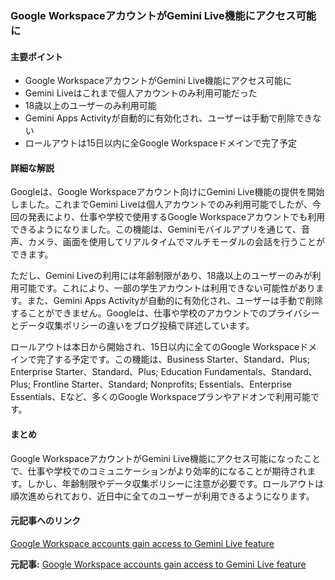 ### Google WorkspaceアカウントがGemini Live機能にアクセス可能に

#### 主要ポイント
- Google WorkspaceアカウントがGemini Live機能にアクセス可能に
- Gemini Liveはこれまで個人アカウントのみ利用可能だった
- 18歳以上のユーザーのみ利用可能
- Gemini Apps Activityが自動的に有効化され、ユーザーは手動で削除できない
- ロールアウトは15日以内に全Google Workspaceドメインで完了予定

#### 詳細な解説
Googleは、Google Workspaceアカウント向けにGemini Live機能の提供を開始しました。これまでGemini Liveは個人アカウントでのみ利用可能でしたが、今回の発表により、仕事や学校で使用するGoogle Workspaceアカウントでも利用できるようになりました。この機能は、Geminiモバイルアプリを通じて、音声、カメラ、画面を使用してリアルタイムでマルチモーダルの会話を行うことができます。

ただし、Gemini Liveの利用には年齢制限があり、18歳以上のユーザーのみが利用可能です。これにより、一部の学生アカウントは利用できない可能性があります。また、Gemini Apps Activityが自動的に有効化され、ユーザーは手動で削除することができません。Googleは、仕事や学校のアカウントでのプライバシーとデータ収集ポリシーの違いをブログ投稿で詳述しています。

ロールアウトは本日から開始され、15日以内に全てのGoogle Workspaceドメインで完了する予定です。この機能は、Business Starter、Standard、Plus; Enterprise Starter、Standard、Plus; Education Fundamentals、Standard、Plus; Frontline Starter、Standard; Nonprofits; Essentials、Enterprise Essentials、Eなど、多くのGoogle Workspaceプランやアドオンで利用可能です。

#### まとめ
Google WorkspaceアカウントがGemini Live機能にアクセス可能になったことで、仕事や学校でのコミュニケーションがより効率的になることが期待されます。しかし、年齢制限やデータ収集ポリシーに注意が必要です。ロールアウトは順次進められており、近日中に全てのユーザーが利用できるようになります。

#### 元記事へのリンク
[Google Workspace accounts gain access to Gemini Live feature](記事のURL)

**元記事:** [Google Workspace accounts gain access to Gemini Live feature](https://www.newsbytesapp.com/news/science/gemini-live-is-finally-arriving-on-google-workplace-accounts/story)